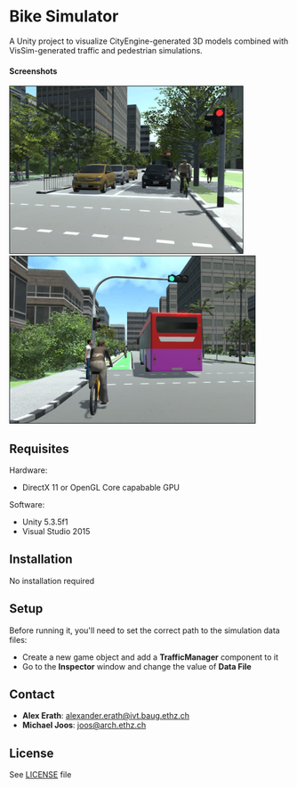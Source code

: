 # Bike Simulator

A Unity project to visualize CityEngine-generated 3D models combined with VisSim-generated traffic and pedestrian simulations.

#### Screenshots

<a  href="Screenshots/1.jpg">
<img src="Screenshots/1.jpg" height="300" alt="" border="1"/></a>

<a  href="Screenshots/2.jpg">
<img src="Screenshots/2.jpg" height="300" alt="" border="1"/></a>

## Requisites

Hardware:

* DirectX 11 or OpenGL Core capabable GPU

Software:

* Unity 5.3.5f1
* Visual Studio 2015

## Installation

No installation required

## Setup

Before running it, you'll need to set the correct path to the simulation data files:

* Create a new game object and add a **TrafficManager** component to it
* Go to the **Inspector** window and change the value of **Data File**

## Contact

* **Alex Erath**: alexander.erath@ivt.baug.ethz.ch
* **Michael Joos**: joos@arch.ethz.ch

## License

See [LICENSE](https://github.com/fcl-engaging-mobility/BikeSimulator/blob/master/LICENSE) file  
